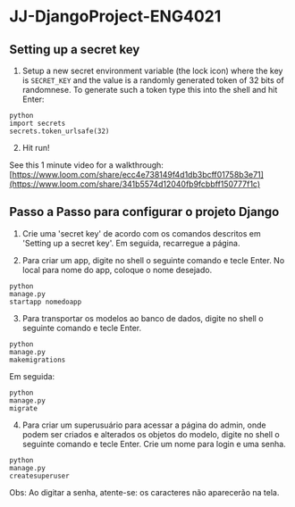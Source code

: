 # JJ-DjangoProject-ENG4021
## Setting up a secret key

1. Setup a new secret environment variable (the lock icon) where the key is `SECRET_KEY` and the value is
   a randomly generated token of 32 bits of randomnese. To generate such a token type this into the shell and hit Enter:
```
python
import secrets
secrets.token_urlsafe(32)
```
2. Hit run!

See this 1 minute video for a walkthrough: [https://www.loom.com/share/ecc4e738149f4d1db3bcff01758b3e71](https://www.loom.com/share/341b5574d12040fb9fcbbff150777f1c)

## Passo a Passo para configurar o projeto Django
1. Crie uma 'secret key' de acordo com os comandos descritos em 'Setting up a secret key'. Em seguida, recarregue a página.
   
2. Para criar um app, digite no shell o seguinte comando e tecle Enter. No local para nome do app, coloque o nome desejado.
```
python
manage.py
startapp nomedoapp
```

3. Para transportar os modelos ao banco de dados, digite no shell o seguinte comando e tecle Enter.
```
python
manage.py
makemigrations
```
Em seguida:
```
python
manage.py
migrate
```

4. Para criar um superusuário para acessar a página do admin, onde podem ser criados e alterados os objetos do modelo, digite no shell o seguinte comando e tecle Enter. Crie um nome para login e uma senha.  
```
python
manage.py
createsuperuser
```
Obs: Ao digitar a senha, atente-se: os caracteres não aparecerão na tela.
